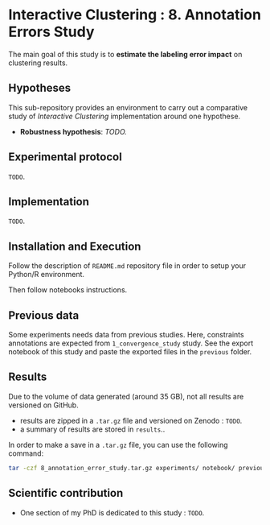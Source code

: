 # Interactive Clustering : 8. Annotation Errors Study

The main goal of this study is to **estimate the labeling error impact** on clustering results.


## Hypotheses

This sub-repository provides an environment to carry out a comparative study of _Interactive Clustering_ implementation around one hypothese.
- **Robustness hypothesis**: _TODO._


## Experimental protocol

`TODO`.


## Implementation

`TODO`.


## Installation and Execution

Follow the description of `README.md` repository file in order to setup your Python/R environment.

Then follow notebooks instructions.


## Previous data

Some experiments needs data from previous studies.
Here, constraints annotations are expected from `1_convergence_study` study.
See the export notebook of this study and paste the exported files in the `previous` folder.


## Results

Due to the volume of data generated (around 35 GB), not all results are versioned on GitHub.

- results are zipped in a `.tar.gz` file and versioned on Zenodo : `TODO`.
- a summary of results are stored in `results`..

In order to make a save in a `.tar.gz` file, you can use the following command:
```bash
tar -czf 8_annotation_error_study.tar.gz experiments/ notebook/ previous/ results/ README.md
```


## Scientific contribution

- One section of my PhD is dedicated to this study : `TODO`.